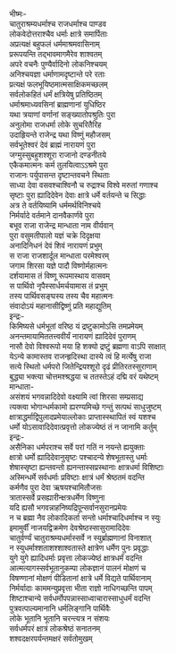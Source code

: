 भीष्मः-  
चातुराश्रम्यधर्माश्च राजधर्माश्च पाण्डव  
लोकवेदोत्तराश्चैव धर्माः क्षात्रे समार्पिताः  
अप्रत्यक्षं बहुफलं धर्ममाश्रमवासिनाम्  
प्ररूपयन्ति तद्भावमागमैरेव शाश्वतम्  
अपरे वचनैः पुण्यैर्वादिनो लोकनिश्चयम्  
अनिश्चयज्ञा धर्माणामदृष्टान्ते परे रताः  
प्रत्यक्षं फलभूयिष्ठमात्मसाक्षिकमच्छलम्  
सर्वलोकहितं धर्मं क्षत्रियेषु प्रतिष्ठितम्  
धर्माश्रमाध्यवसिनां ब्राह्मणानां युधिष्ठिर  
यथा त्रयाणां वर्णानां सङ्ख्यातोपश्रुतिः पुरा  
अनुलोमा राजधर्मा लोके सुचरितैरिह  
उदाहृियन्ते राजेन्द्र यथा विष्णुं महौजसम्  
सर्वभूतेश्वरं देवं ब्राह्मं नारायणं पुरा  
जग्मुस्सुबहुशश्शूरा राजानो दण्डनीतये  
एकैकमात्मनः कर्म तुलयित्वाऽऽश्रमे पुरा  
राजानः पर्युपासन्त दृष्टान्तवचने स्थिताः  
साध्या देवा वसवश्चाश्विनौ च रुद्राश्च विश्वे मरुतां गणाश्च  
सृष्टाः पुरा ह्यादिदेवेन देवाः क्षात्रे धर्मे वर्तयन्ते च सिद्धाः  
अत्र ते वर्तयिष्यामि धर्ममर्थविनिश्चये  
निर्मर्यादे वर्तमाने दानवैकार्णवे पुरा  
बभूव राजा राजेन्द्र मान्धाता नाम वीर्यवान्  
पुरा वसुमतीपालो यज्ञं चक्रे दिदृक्षया  
अनादिनिधनं देवं शिवं नारायणं प्रभुम्  
स राजा राजशार्दूल मान्धाता परमेश्वरम्  
जगाम शिरसा यज्ञे पादौ विष्णोर्महात्मनः  
दर्शयामास तं विष्णू रूपमास्थाय वासवम्  
स पार्थिवो नृपैस्सार्धमर्चयामास तं प्रभुम्  
तस्य पार्थिवसङ्घस्य तस्य चैव महात्मनः  
संवादोऽयं महानासीद्विष्णुं प्रति महाद्युतिम्  
इन्द्रः-  
किमिष्यसे धर्मभूतां वरिष्ठ यं द्रष्टुकामोऽसि तमप्रमेयम्  
अनन्तमायामिततत्त्ववीर्यं नारायणं ह्यादिदेवं पुराणम्  
नासौ देवो विश्वरूपो मया हि शक्यो द्रष्टुं ब्रह्मणा वाऽपि साक्षात्  
येऽन्ये कामास्तव राजन्हृदिस्था दास्ये त्वं हि मर्त्येषु राजा  
सत्ये स्थितो धर्मपरो जितेन्द्रियश्शूरो दृढं प्रीतिरतस्सुराणाम्  
बुद्ध्या भक्त्या चोत्तमश्श्रद्धया च ततस्तेऽहं दद्मि वरं यथेष्टम्  
मान्धाता-  
असंशयं भगवन्नादिदेवो वक्ष्यामि त्वां शिरसा सम्प्रसाद्य  
त्यक्त्वा भोगान्धर्मकामो ह्यरण्यमिच्छे गन्तुं सत्पथं साधुजुष्टम्  
क्षात्राद्धर्माद्विपुलादप्रमेयाल्लोकाः प्राप्तास्स्थापितं स्वं यशश्च  
धर्मो योऽसावादिदेवात्प्रवृत्तो लोकज्येष्ठं तं न जानामि कर्तुम्  
इन्द्रः-  
असैनिका धर्मपराश्च सर्वे परां गतिं न नयन्ते ह्ययुक्ताः  
क्षात्रो धर्मो ह्यादिदेवानुसृष्टः पश्चादन्ये शेषभूतास्तु धर्माः  
शेषास्सृष्टा ह्यन्तवन्तो ह्यनन्तास्सप्रस्थानाः क्षात्रधर्मा विशिष्टाः  
अस्मिन्धर्मे सर्वधर्माः प्रविष्टाः क्षात्रं धर्मं श्रेष्ठतमं वदन्ति  
कर्मणैव पुरा देवा ऋषयश्चामितौजसः  
त्रातास्सर्वे प्रसह्यारीन्क्षत्रधर्मेण विष्णुना  
यदि ह्यसौ भगवन्नाहनिष्यद्रिपून्सर्वानसुरानप्रमेयः  
न च ब्रह्मा नैव लोकादिकर्ता सन्तो धर्माश्चादिधर्माश्च न स्युः  
इमामुर्वीं नाजयद्विक्रमेण देवश्रेष्ठस्सासुरामादिदेवः  
चातुर्वर्ण्यं चातुराश्रम्यधर्मास्सर्वे न स्युर्ब्राह्मणानां विनाशात्  
न स्युधर्माश्शताशश्शाश्वतास्ते क्षात्रेण धर्मेण पुनः प्रवृद्धाः  
युगे युगे ह्यादिधर्माः प्रवृत्ता लोकज्येष्ठं क्षात्रधर्मं वदन्ति  
आत्मत्यागस्सर्वभूतानुकम्पा लोकज्ञानं पालनं मोक्षणं च  
विषण्णानां मोक्षणं पीडितानां क्षात्रे धर्मे विद्यते पार्थिवानाम्  
निर्मर्यादाः काममन्युप्रवृत्ता भीता राज्ञो नाधिगच्छन्ति पापम्  
शिष्टाश्चान्ये सर्वधर्मोपपन्नास्साध्वाचारास्साधुधर्मं वदन्ति  
पुत्रवत्पाल्यमानानि धर्मलिङ्गानि पार्थिवैः  
लोके भूतानि भूतानि चरन्त्यत्र न संशयः  
सर्वधर्मपरं क्षात्रं लोकश्रेष्ठं सनातनम्  
शश्वदक्षरपर्यन्तमक्षरं सर्वतोमुखम्   
